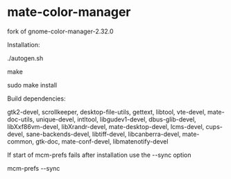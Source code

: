 mate-color-manager
==================

fork of gnome-color-manager-2.32.0

Installation:

./autogen.sh

make

sudo make install


Build dependencies:

gtk2-devel, scrollkeeper, desktop-file-utils, gettext, libtool, vte-devel, mate-doc-utils,
unique-devel, intltool, libgudev1-devel, dbus-glib-devel, libXxf86vm-devel, libXrandr-devel,
mate-desktop-devel, lcms-devel, cups-devel, sane-backends-devel, libtiff-devel, libcanberra-devel,
mate-common, gtk-doc, mate-conf-devel, libmatenotify-devel

If start of mcm-prefs fails after installation use the --sync option

mcm-prefs --sync

